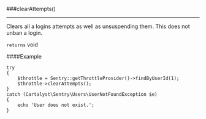 <a id="clearAttempts"></a>
###clearAttempts()

----------

Clears all a logins attempts as well as unsuspending them. This does not unban a login.

`returns` void

####Example

	try
	{
		$throttle = Sentry::getThrottleProvider()->findByUserId(1);
		$throttle->clearAttempts();
	}
	catch (Cartalyst\Sentry\Users\UserNotFoundException $e)
	{
		echo 'User does not exist.';
	}